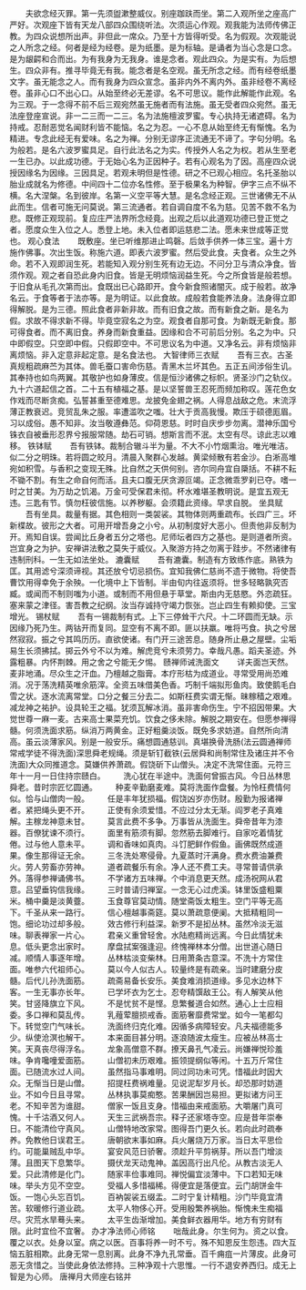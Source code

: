 <!-- { "loadSidebar": true } -->
　　夫欲念经灭罪。第一先须盥漱整威仪。别座跏趺而坐。第二入观所坐之座高广严好。次观座下皆有天龙八部四众围绕听法。次须运心作观。观我能为法师传佛正教。为四众说想所出声。非但此一席众。乃至十方皆得听受。名为假观。次观能说之人所念之经。何者是经为经卷。是为纸墨。是为标轴。是诵者为当心念是口念。是为龈齶和合而出。为有我身为无我身。谁是念者。观此四众。为是实有。为后想生。四众非有。推寻毕竟无有我。能念者是名空观。虽无所念之经。而有经卷纸墨文字。虽无能念之人。而有我身为四众宣念。虽非内外不离内外。虽非经卷不离经卷。虽非心口不出心口。从始至终必无差谬。名不可思议。能作此解能作此观。名为三观。于一念得不前不后三观宛然虽无施者而有法施。虽无受者四众宛然。虽无法座登座宣说。非一二三而一二三。名为法施檀波罗蜜。专心执持无诸遮碍。名为持戒。忍耐恶觉名闻财利皆不能恼。名之为忍。一心不息从始至终无有惭愧。名为精进。专念此经无有爱味。名之为禅。分别无谬序正流通无不谛了。字句分明。名为般若。是名六波罗蜜具足。自行此法名之为实。传授外人名之为权。若从生至老一生已办。以此成功德。于无始心名为正因种子。若有心观名为了因。高座四众说授因缘名为因缘。三因具足。若观未明但是性德。研之不已观心相应。名托圣胎以胎业成就名为修德。中间四十二位亦名性修。至于极果名为种智。伊字三点不纵不横。名大涅槃。名到彼岸。名第一义空平等大慧。是名念经正观。三世诸佛无不从此而生。信者可施无问莫说。第三流通者。若自调自度不名为慈。见苦不救不名为悲。既修正观现前。复应庄严法界所念经竟。出观之后以此道观功德已登正觉之者。愿度众生入位之人。悉登上地。未入位者即运慈悲二法。愿未来世成等正觉也。
观心食法
　　既敷座。坐已听维那进止鸣磬。后敛手供养一体三宝。遍十方施作佛事。次出生饭。称施六道。即表六波罗蜜。然后受此食。夫食者。众生之外命。若不入观即润生死。若能知入观分别生死有边无边。不问分卫与清众净食。皆须作观。观之者自恐此身内旧食。皆是无明烦恼润益生死。今之所食皆是般若想。于旧食从毛孔次第而出。食既出已心路即开。食今新食照诸闇灭。成于般若。故净名云。于食等者于法亦等。是为明证。以此食故。成般若食能养法身。法身得立即得解脱。是为三德。照此食者非新非故。而有旧食之故。而有新食之新。是名为假。求故不得求新不得。毕竟空寂名之为空。观食者自那可食。为新既无新食。那可得食者。而不离旧食。养身而新食重益。因缘和合不可前后分别。名之为中。只中即假空。只空即中假。只假即空中。不可思议名为中道。又净名云。非有烦恼非离烦恼。非入定意非起定意。是名食法也。
大智律师三衣赋
　　吾有三衣。古圣真规粗疏麻苎为其体。兽毛蚕口害命伤慈。青黑木兰坏其色。五正五间涉俗生讥。其奉持也如鸟两翼。其敬护也如身薄皮。信是恒沙诸佛之标帜。贤圣沙门之轨仪。九十六道起信之首。二十五有植福之基。是以坚誓兽王忍死而频加称叹。莲花色女作戏而尽断贪痴。弘誓甚重至德难思。龙披免金翅之祸。人得息战敌之危。末流浮薄正教衰迟。竞贸乱朱之服。率遭滥吹之嗤。壮大于贡高我慢。欺压于硕德厖眉。习以成俗。愚不知非。汝当敬遵彝范。仰荷恩慈。时时自庆步步勿离。潜神乐国兮铢衣自被垂形忍界兮报服常随。劫石可销。想斯言而不泯。太空有尽。谅此志以难移。
铁钵赋
　　吾有铁钵。裁制合辙斗半为量。不大不小竹烟熏治。唯光唯洁。似二分之明珠。若将圆之皎月。清晨入聚群心发越。黄梁倾散有若金沙。白淅高堆宛如积雪。与香积之变现无殊。比自然之天供何别。咨尔同舟宜自檃括。不耕不耘不锄不割。有生之命自何而活。且夫口腹无厌贪源叵竭。正念微乖罗刹已夺。嗜一时之甘美。为万劫之饥渴。万金可受保君未彻。杯水难堪圣教明说。是宜五观无违。三匙有节。慎勿枉彼信施。以养秽躯。会须籍此资缘。早求自脱。
坐具赋
　　吾有坐具。裁量有据。其色相则一类袈裟。其物体则两重疏布。长四广三。坏新楪故。彼形之大者。可用开增吾身之小兮。从初制度好大恶小。但责他非反制为开。焉知自误。尝闻比丘身者五分之塔也。尼师坛者四方之基也。是则道者所资。岂宜身之为护。安禅讲法敷之莫失于威仪。入聚游方持之勿离于跬步。不然诸律有违制刑科。一生无如法坐处。
漉囊赋
　　吾有漉囊。制造有方致练作底。熟铁为匡。其用滤兮深须谛视。其还放兮切忌损伤。宜知我佛仁慈尚不遗于微物。将使吾曹饮用得幸免于余殃。一化境中上下皆制。半由旬内往返须将。世多轻略孰究否臧。或闻而不制则嗤为小道。或制而不用但悬于草堂。斯由内无慈愍。外恣疏狂。塞来蒙之津径。害吾教之纪纲。汝当存诚持守竭力恢张。岂止四生有赖抑使。三宝增光。
锡杖赋
　　吾有一锡裁制有式。上下三停耸干六尺。十二环圆而无缺。示因缘乃死乃生。两钴开而复同。显空有不离不即。匪以扶羸。唯将丐食。执之兮居然寂寂。振之兮其鸣历历。直欲使诸。有门开三途苦息。随身所止悬之屋壁。尘垢易生长须拂拭。掷云外兮不以为难。解虎竞兮未须劳力。幸哉凡愚。蹈夫圣迹。外露粗暴。内怀荆棘。用之舍之兮能无夕惕。
赜禅师诫洗面文
　　详夫面岂天然。麦非地涌。尽众生之汗血。乃檀越之脂膏。本疗形枯为成道业。寻常受用尚恐难消。况于荡洗精英唯余筋滓。全资五味借美色香。巧制千端拟形鱼肉。致使鹅毛白雪之状。逐水流离常堂。口分之餐三分去二。如斯枉费实谓无惭。昧稼穑之艰难。减龙神之祐护。设具轮王之福。犹须瓦解冰消。虽非害命伤生。宁不招因带果。大觉世尊一麻一麦。古来高士果菜充饥。饮食之侈未除。解脱之期安在。但愿参禅得髓。何须洗面求筋。纵消万两黄金。正好粗羹淡饭。既免多求妨道。自然所向清高。虽云淡薄家风。别是一般安乐。痛想圆通慈训。真堪换骨洗肠(法云圆通禅师常戒学徒不得洗面)深思舜老规绳。须是斩钉截铁(云居舜和尚制常住及诸庄并不令洗面)大众同推道念。莫嫌供养萧疏。假饶斫下山僧头。决定不洗常住面。元符三年十一月一日住持宗赜白。
　　洗心犹在半途中。洗面何曾振古风。今日丛林思舜老。昔时宗匠忆圆通。
　　种麦辛勤磨麦难。莫将洗面作盘餐。为怜枉费情何似。恰与山僧肉一般。
　　任是丰年犹损福。假饶凶岁亦伤财。殷勤为报诸禅者。紧把绳头更不开。
　　正使有余须爱惜。不应过分太无渐。阎罗老子真难解。主稼龙神意未甘。
　　莫言此费不多争。万事皆从洗面生。舜帝昔年为漆器。百僚犹谏不须行。
　　面里有筋须有脚。忽然筋去脚难行。自家吃着情犹倦。过与他人意未平。
　　调和香味如真肉。斗饤肥鲜作假鱼。画佛既然成道果。像生那得证无余。
　　三冬洗处寒侵骨。九夏蒸时汗满身。费水费油兼费火。劳人劳畜亦劳神。
　　道者疏餐乐有余。净人还不费工夫。寻常普请供承外。落得参禅诵佛书。
　　不学诸方五味禅。个中消息更天然。成汤祝网从君意。吕望垂钩信我缘。
　　三时普请归禅室。一念无心过虎溪。钵里饭盛粗粟米。桶中羹是淡黄虀。
　　玉食尊官莫动情。随堂斋饭太粗生。空门平等无高下。千圣从来一路行。
　　信心檀越事斋筵。莫以萧疏意便阑。大抵精粗同一饱。细论功过却多般。
　　效古修行利益深。新罗不是抝丛林。虽然冷淡无滋味。聊表禅家一片心。
　　君亲义重曾轻舍。水陆庖精尚远离。今日此情犹未息。低头更念出家时。
　　摩盘拭案强逢迎。终愧禅林本分僧。出世道心随日减。顺情人事逐年增。
　　丛林枯淡变柴林。日用萧条古意深。不洗十方常住面。唯参六代祖师心。
　　莫以今人似古人。较量终是有疏亲。当时建磨分皮髓。后代儿孙洗面筋。
　　疏斋易备长安乐。美食难消损道缘。多见水边林下客。一生无事亦长年。
　　已学坏衣为乞士。忍夸精馔敌王公。有人解笑从他笑。甘竖降旗立下风。
　　不是忧贫不是悭。息繁餐道合如然。通心上士应相委。多口禅和莫乱传。
　　乳薤荤膻损戒香。面筋奢靡费常堂。如今一笔都勾下。转觉空门气味长。
　　洗面终归克化难。因循多病障轻安。凡夫福德能多少。纵使沧溟也解干。
　　本来面目甚分明。逐浪随波太瘦生。应被丛林高士笑。天真丧尽得浮名。
　　龙象高僧意不群。撩天鼻孔气凌云。尚嫌禅悦珍羞味。争肯嚵噇爱面筋。
　　山僧初未历艰难。振领提纲似等闲。十五万斤常住面。已随流水过人间。
　　虽然指马事难明。同过同功未可凭。惜福此时因大众。无惭当日是山僧。
　　招提枉费祸难量。见说泥犁岁月长。却恐那时妨道业。不如今日且寻常。
　　丛林执事莫痴憨。苦果酬因岂易担。更拟诸方问王老。不知辛苦为谁甜。
　　僧家一饭且支身。惜福由来戒面筋。大嚼屠门真可愧。十千沽酒又何人。
　　天生三武祸吾宗。释子还家塔寺空。应是昔年崇奉日。不能清俭守真风。
　　山僧特地改家常。图得吾门更久长。若向此时疏奉养。免教他日误君王。
　　唐朝欲末事如麻。兵火屠烧万万家。当日太平思俭约。可能巢贼乱中华。
　　宴安风范日骄奢。须趁升平剪祸芽。所以吾门增淡薄。且图天下息繁华。
　　摄伏龙天动鬼神。盖因高行出凡伦。从教古淡无人爱。只此清修是化门。
　　随家丰俭事难同。禅悦偏宜淡薄中。下口若知无味味。举头方见不空空。
　　受福人多惜福稀。得便宜是落便宜。云门胡饼金牛饭。一饱心头忘百饥。
　　百衲袈裟五缀盂。二时宁复计精粗。沙门毕竟宜清苦。软暖修行道业疏。
　　太平人物侈心开。受用殷繁养祸胎。惭愧未生痴福尽。灾荒水旱蓦头来。
　　太平生齿渐增加。美食鲜衣器用华。地方有穷财有限。此时宜俭不宜奢。
办才净法师心师铭
　　咄哉此身。尔生何为。资之以食。覆之以衣。处身以室。病之以医。百事将养一时不亏。殊不知恩反生怨违。四大互恼五脏相欺。此身无常一息别离。此身不净九孔常垂。百千痈疽一片薄皮。此身可恶无贪惜之。当使此身依法修持。三种净观十六思惟。一行不退安养西归。成无上智是为心师。
唐禅月大师座右铭并
